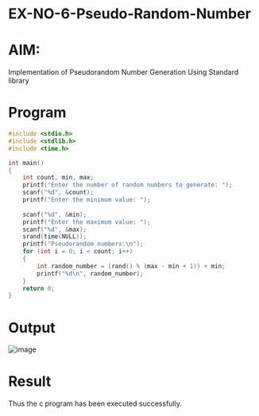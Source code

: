 # EX-NO-6-Pseudo-Random-Number

# AIM: 

Implementation of Pseudorandom Number Generation Using Standard library


# Program 
```c
#include <stdio.h>
#include <stdlib.h>
#include <time.h>

int main() 
{
    int count, min, max;
    printf("Enter the number of random numbers to generate: ");
    scanf("%d", &count);
    printf("Enter the minimum value: ");
    
    scanf("%d", &min);
    printf("Enter the maximum value: ");
    scanf("%d", &max);
    srand(time(NULL));
    printf("Pseudorandom numbers:\n");   
    for (int i = 0; i < count; i++) 
    {
        int random_number = (rand() % (max - min + 1)) + min;
        printf("%d\n", random_number);
    }
    return 0;
}
```
# Output
![image](https://github.com/user-attachments/assets/1b7a4f99-fb0f-42f9-a9cf-9049953443d1)

# Result
Thus the c program has been executed successfully.
